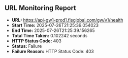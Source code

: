 ## URL Monitoring Report

- **URL:** https://api-gw1-prod1.fisglobal.com/gw/v1/health
- **Start Time:** 2025-07-26T21:25:39.054023
- **End Time:** 2025-07-26T21:25:39.156265
- **Total Time Taken:** 0.102242 seconds
- **HTTP Status Code:** 403
- **Status:** Failure
- **Failure Reason:** HTTP Status Code: 403
